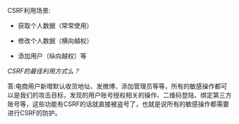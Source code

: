 CSRF利用场景:

- 获取个人数据（常常使用）

- 修改个人数据（横向越权）

- 添加用户（纵向越权）等

  

*CSRF的最佳利用方式么？* 

答:电商用户新增默认收货地址、发微博、添加管理员等等，所有的敏感操作都可以是我们的攻击目标，发现的用户账号授权相关的操作、二维码登陆、绑定第三方账号等，这些功能有CSRF的话就直接被盗号了，也就是说所有的敏感操作都需要进行CSRF的防护。

